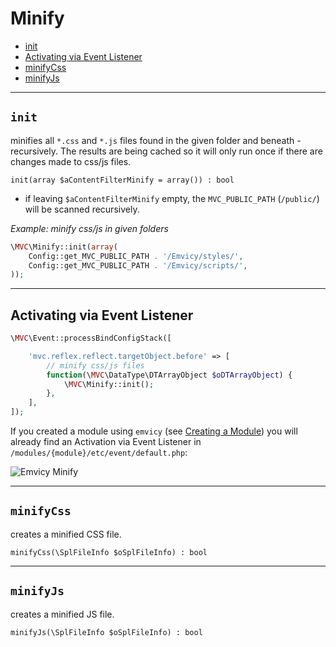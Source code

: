 
# Minify

- [init](#init)
- [Activating via Event Listener](#Activating)
- [minifyCss](#minifyCss)
- [minifyJs](#minifyJs)

---

<a id="init"></a>
## `init`

minifies all `*.css` and `*.js` files found in the given folder and beneath - recursively. The results are being cached so 
it will only run once if there are changes made to css/js files.

~~~
init(array $aContentFilterMinify = array()) : bool
~~~
- if leaving `$aContentFilterMinify` empty, the `MVC_PUBLIC_PATH` (`/public/`) will be scanned recursively.

_Example: minify css/js in given folders_    
~~~php
\MVC\Minify::init(array(
    Config::get_MVC_PUBLIC_PATH . '/Emvicy/styles/',
    Config::get_MVC_PUBLIC_PATH . '/Emvicy/scripts/',
));
~~~

---

<a id="Activating"></a>
## Activating via Event Listener

~~~php
\MVC\Event::processBindConfigStack([

    'mvc.reflex.reflect.targetObject.before' => [
        // minify css/js files
        function(\MVC\DataType\DTArrayObject $oDTArrayObject) {
            \MVC\Minify::init();
        },
    ],
]);
~~~

If you created a module using `emvicy` (see [Creating a Module](/1.x/creating-a-module)) you will already find an Activation via Event Listener in `/modules/{module}/etc/event/default.php`:

![Emvicy Minify](/doc/1.x/minify/emvicy_minify.png)

---

<a id="minifyCss"></a>
## `minifyCss`

creates a minified CSS file.

~~~
minifyCss(\SplFileInfo $oSplFileInfo) : bool
~~~

---

<a id="minifyJs"></a>
## `minifyJs`

creates a minified JS file.

~~~
minifyJs(\SplFileInfo $oSplFileInfo) : bool
~~~

